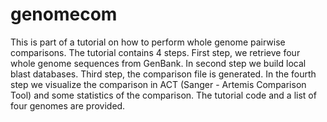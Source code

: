 # genomecom
This is part of a tutorial on how to perform whole genome pairwise comparisons. 
The tutorial contains 4 steps. First step, we retrieve four whole genome sequences from GenBank.
In second step we build local blast databases. Third step, the comparison file is generated. 
In the fourth step we visualize the comparison in ACT (Sanger - Artemis Comparison Tool) and some statistics of the comparison.
The tutorial code and a list of four genomes are provided.
